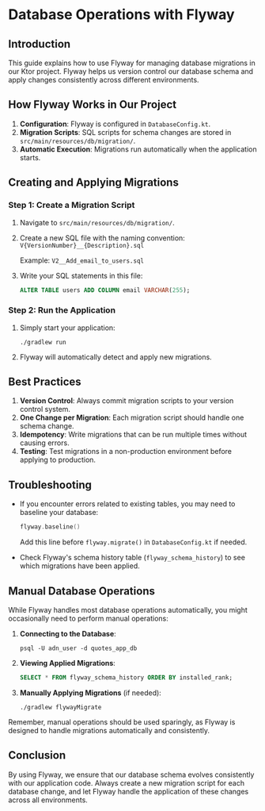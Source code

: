 # Database Operations with Flyway

## Introduction

This guide explains how to use Flyway for managing database migrations in our Ktor project. Flyway helps us version control our database schema and apply changes consistently across different environments.

## How Flyway Works in Our Project

1. **Configuration**: Flyway is configured in `DatabaseConfig.kt`.
2. **Migration Scripts**: SQL scripts for schema changes are stored in `src/main/resources/db/migration/`.
3. **Automatic Execution**: Migrations run automatically when the application starts.

## Creating and Applying Migrations

### Step 1: Create a Migration Script

1. Navigate to `src/main/resources/db/migration/`.
2. Create a new SQL file with the naming convention:
   `V{VersionNumber}__{Description}.sql`
   
   Example: `V2__Add_email_to_users.sql`

3. Write your SQL statements in this file:

   ```sql
   ALTER TABLE users ADD COLUMN email VARCHAR(255);
   ```

### Step 2: Run the Application

1. Simply start your application:
   ```
   ./gradlew run
   ```
2. Flyway will automatically detect and apply new migrations.

## Best Practices

1. **Version Control**: Always commit migration scripts to your version control system.
2. **One Change per Migration**: Each migration script should handle one schema change.
3. **Idempotency**: Write migrations that can be run multiple times without causing errors.
4. **Testing**: Test migrations in a non-production environment before applying to production.

## Troubleshooting

- If you encounter errors related to existing tables, you may need to baseline your database:
  ```kotlin
  flyway.baseline()
  ```
  Add this line before `flyway.migrate()` in `DatabaseConfig.kt` if needed.

- Check Flyway's schema history table (`flyway_schema_history`) to see which migrations have been applied.

## Manual Database Operations

While Flyway handles most database operations automatically, you might occasionally need to perform manual operations:

1. **Connecting to the Database**:
   ```
   psql -U adn_user -d quotes_app_db
   ```

2. **Viewing Applied Migrations**:
   ```sql
   SELECT * FROM flyway_schema_history ORDER BY installed_rank;
   ```

3. **Manually Applying Migrations** (if needed):
   ```
   ./gradlew flywayMigrate
   ```

Remember, manual operations should be used sparingly, as Flyway is designed to handle migrations automatically and consistently.

## Conclusion

By using Flyway, we ensure that our database schema evolves consistently with our application code. Always create a new migration script for each database change, and let Flyway handle the application of these changes across all environments.
